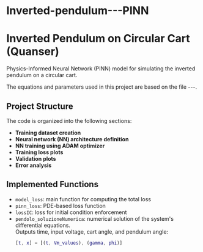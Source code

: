 # Inverted-pendulum---PINN
# Inverted Pendulum on Circular Cart (Quanser) 

Physics-Informed Neural Network (PINN) model for simulating the inverted pendulum on a circular cart.

The equations and parameters used in this project are based on the file ---.

## Project Structure

The code is organized into the following sections:

- **Training dataset creation**
- **Neural network (NN) architecture definition**
- **NN training using ADAM optimizer**
- **Training loss plots**
- **Validation plots**
- **Error analysis**

## Implemented Functions

- `model_loss`: main function for computing the total loss  
- `pinn_loss`: PDE-based loss function  
- `lossIC`: loss for initial condition enforcement  
- `pendolo_soluzioneNumerica`: numerical solution of the system's differential equations.  
  Outputs time, input voltage, cart angle, and pendulum angle:  
  ```matlab
  [t, x] = [(t, Vm_values), (gamma, phi)]
